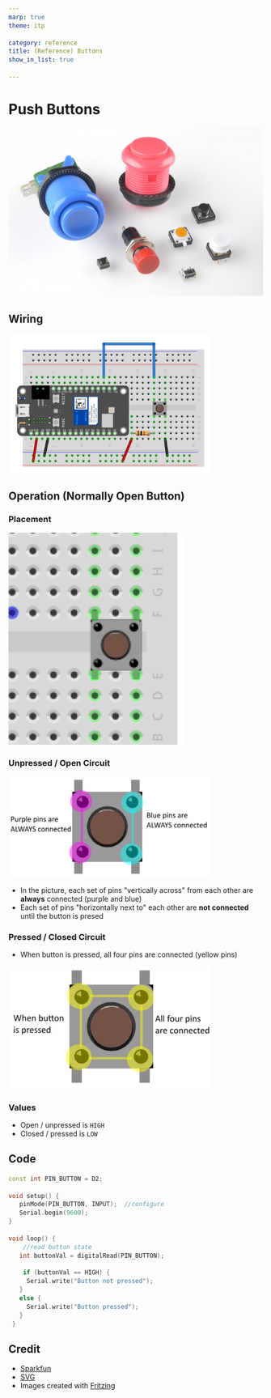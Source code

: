 ```yaml
---
marp: true
theme: itp

category: reference
title: (Reference) Buttons
show_in_list: true

---
```


<!-- headingDivider: 2 -->

# Push Buttons

<img src="buttons.assets/518189efce395f1f45000000.jpg" alt="various types of switches" style="width:700px" />



## Wiring



<img src="buttons.assets/image-20240521153604456.png" alt="switch on breadboard" style="width:400px" />

## Operation (Normally Open Button)

### Placement

 <img src="buttons.assets/1565910237122.png" alt="switch on breadboard" style="width:350px" />

### Unpressed / Open Circuit

<img src="buttons.assets/pushbutton_open.png" alt="switch on breadboard" style="width:400px"/>

* In the picture, each set of pins "vertically across" from each other are **always** connected (purple and blue)
* Each set of pins "horizontally next to" each other are **not connected** until the button is presed

### Pressed / Closed Circuit

* When button is pressed, all four pins are connected (yellow pins)

<img src="buttons.assets/pushbutton_closed.png" alt="switch on breadboard" style="width:400px"/>

### Values

* Open / unpressed is `HIGH`
* Closed / pressed is `LOW`

## Code

```c++
const int PIN_BUTTON = D2;

void setup() {
   pinMode(PIN_BUTTON, INPUT);  //configure
   Serial.begin(9600);
}

void loop() {
	//read button state
   int buttonVal = digitalRead(PIN_BUTTON); 
   
    if (buttonVal == HIGH) {
     Serial.write("Button not pressed");
   }
   else {
     Serial.write("Button pressed");
   }
 }
```





## Credit

- [Sparkfun](https://learn.sparkfun.com/tutorials/switch-basics/momentary-switches)
- [SVG]()
- Images created with [Fritzing](https://fritzing.org/home/)
